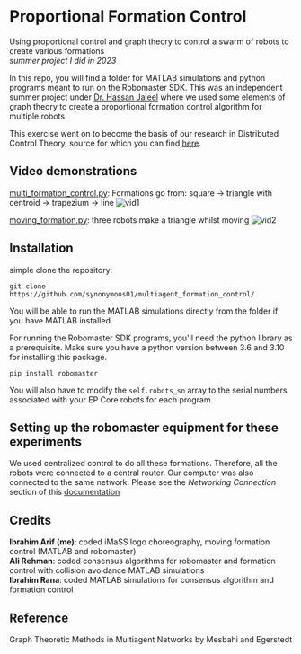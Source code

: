 # Proportional Formation Control 
Using proportional control and graph theory to control a swarm of robots to create various formations  
_summer project I did in 2023_

In this repo, you will find a folder for MATLAB simulations and python programs meant to run on the Robomaster SDK. This was an independent summer project under [Dr. Hassan Jaleel](https://scholar.google.com/citations?user=T7kqUskAAAAJ&hl=en) where we used some elements of graph theory
to create a proportional formation control algorithm for multiple robots. 

This exercise went on to become the basis of our research in Distributed Control Theory, source for which you can find [here](https://github.com/synonymous01/multiagent_control).

## Video demonstrations
[multi_formation_control.py](https://github.com/synonymous01/multiagent_formation_control/blob/main/robomaster-programs/multi_formation_control.py): Formations go from: square -> triangle with centroid -> trapezium -> line
![vid1](https://github.com/synonymous01/multiagent_formation_control/assets/40025239/1ad48f6c-2efa-4646-b580-2be9840d3e06)

[moving_formation.py](https://github.com/synonymous01/multiagent_formation_control/blob/main/robomaster-programs/moving_formation.py): three robots make a triangle whilst moving
![vid2](https://github.com/synonymous01/multiagent_formation_control/assets/40025239/b1209d92-55fc-4e8c-87fe-dbed828e8420)

## Installation

simple clone the repository:
```
git clone https://github.com/synonymous01/multiagent_formation_control/
```

You will be able to run the MATLAB simulations directly from the folder if you have MATLAB installed.

For running the Robomaster SDK programs, you'll need the python library as a prerequisite. Make sure you have a python version between 3.6 and 3.10 for installing this package.
```
pip install robomaster
```

You will also have to modify the `self.robots_sn` array to the serial numbers associated with your EP Core robots for each program. 

## Setting up the robomaster equipment for these experiments
We used centralized control to do all these formations. Therefore, all the robots were connected to a central router. Our computer was also connected to the same network.
Please see the *Networking Connection* section of this [documentation](https://robomaster-dev.readthedocs.io/en/latest/python_sdk/connection.html)

## Credits
**Ibrahim Arif (me)**: coded iMaSS logo choreography, moving formation control (MATLAB and robomaster)  
**Ali Rehman**: coded consensus algorithms for robomaster and formation control with collision avoidance MATLAB simulations  
**Ibrahim Rana**: coded MATLAB simulations for consensus algorithm and formation control  

## Reference
Graph Theoretic Methods in Multiagent Networks by Mesbahi and Egerstedt
